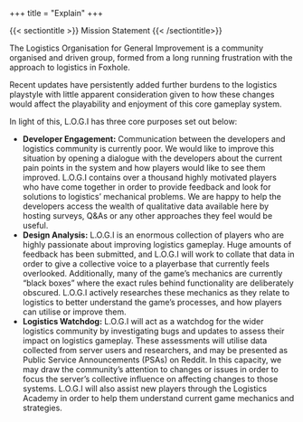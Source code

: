 +++
title = "Explain"
+++

{{< sectiontitle >}} Mission Statement {{< /sectiontitle>}}

The Logistics Organisation for General Improvement is a community organised and driven group, formed from a long running frustration with the approach to logistics in Foxhole.

Recent updates have persistently added further burdens to the logistics playstyle with little apparent consideration given to how these changes would affect the playability and enjoyment of this core gameplay system.

In light of this, L.O.G.I has three core purposes set out below:

* **Developer Engagement:** Communication between the developers and logistics community is currently poor. 
    We would like to improve this situation by opening a dialogue with the developers about the current pain points in the system and how players would like to see them improved.
    L.O.G.I contains over a thousand highly motivated players who have come together in order to provide feedback and look for solutions to logistics’ mechanical problems. 
    We are happy to help the developers access the wealth of qualitative data available here by hosting surveys, Q&As or any other approaches they feel would be useful.
* **Design Analysis:** L.O.G.I is an enormous collection of players who are highly passionate about improving logistics gameplay.
    Huge amounts of feedback has been submitted, and L.O.G.I will work to collate that data in order to give a collective voice to a playerbase that currently feels overlooked. 
    Additionally, many of the game’s mechanics are currently “black boxes” where the exact rules behind functionality are deliberately obscured.
    L.O.G.I actively researches these mechanics as they relate to logistics to better understand the game’s processes, and how players can utilise or improve them.
* **Logistics Watchdog:** L.O.G.I will act as a watchdog for the wider logistics community by investigating bugs and updates to assess their impact on logistics gameplay.
    These assessments will utilise data collected from server users and researchers, and may be presented as Public Service Announcements (PSAs) on Reddit.
    In this capacity, we may draw the community’s attention to changes or issues in order to focus the server’s collective influence on affecting changes to those systems.
    L.O.G.I will also assist new players through the Logistics Academy in order to help them understand current game mechanics and strategies. 

